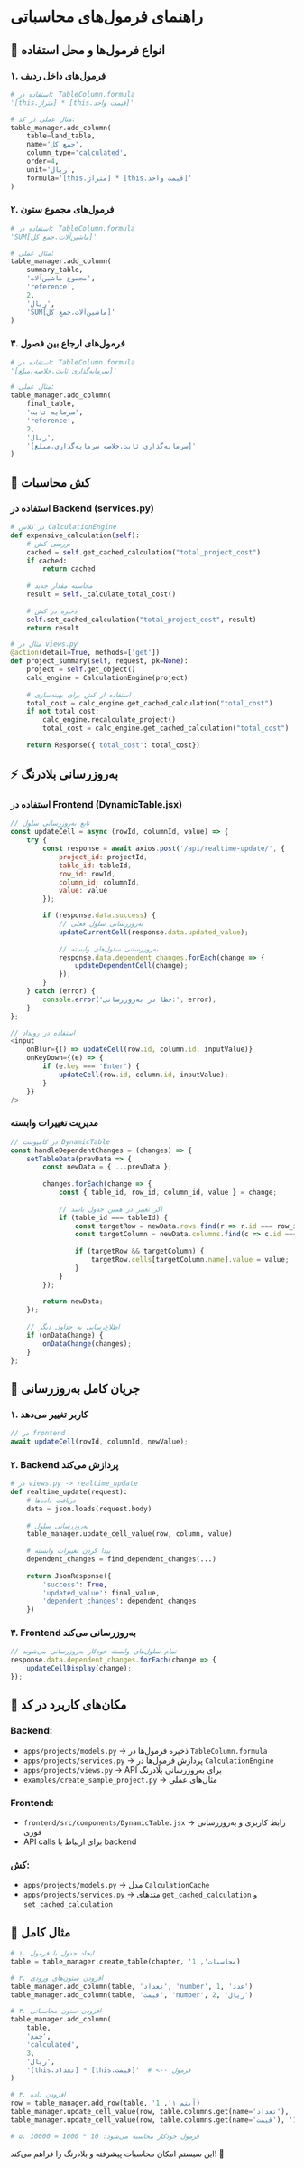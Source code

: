 # راهنمای فرمول‌های محاسباتی

## 🔢 انواع فرمول‌ها و محل استفاده

### ۱. فرمول‌های داخل ردیف
```python
# استفاده در: TableColumn.formula
'[this.متراژ] * [this.قیمت واحد]'

# مثال عملی در کد:
table_manager.add_column(
    table=land_table,
    name='جمع کل',
    column_type='calculated',
    order=4,
    unit='ریال',
    formula='[this.متراژ] * [this.قیمت واحد]'
)
```

### ۲. فرمول‌های مجموع ستون
```python
# استفاده در: TableColumn.formula
'SUM[ماشین‌آلات.جمع کل]'

# مثال عملی:
table_manager.add_column(
    summary_table,
    'مجموع ماشین‌آلات',
    'reference',
    2,
    'ریال',
    'SUM[ماشین‌آلات.جمع کل]'
)
```

### ۳. فرمول‌های ارجاع بین فصول
```python
# استفاده در: TableColumn.formula
'[سرمایه‌گذاری ثابت.خلاصه.مبلغ]'

# مثال عملی:
table_manager.add_column(
    final_table,
    'سرمایه ثابت',
    'reference',
    2,
    'ریال',
    '[سرمایه‌گذاری ثابت.خلاصه سرمایه‌گذاری.مبلغ]'
)
```

## 💾 کش محاسبات

### استفاده در Backend (services.py)
```python
# در کلاس CalculationEngine
def expensive_calculation(self):
    # بررسی کش
    cached = self.get_cached_calculation("total_project_cost")
    if cached:
        return cached
    
    # محاسبه مقدار جدید
    result = self._calculate_total_cost()
    
    # ذخیره در کش
    self.set_cached_calculation("total_project_cost", result)
    return result

# مثال در views.py
@action(detail=True, methods=['get'])
def project_summary(self, request, pk=None):
    project = self.get_object()
    calc_engine = CalculationEngine(project)
    
    # استفاده از کش برای بهینه‌سازی
    total_cost = calc_engine.get_cached_calculation("total_cost")
    if not total_cost:
        calc_engine.recalculate_project()
        total_cost = calc_engine.get_cached_calculation("total_cost")
    
    return Response({'total_cost': total_cost})
```

## ⚡ به‌روزرسانی بلادرنگ

### استفاده در Frontend (DynamicTable.jsx)
```javascript
// تابع به‌روزرسانی سلول
const updateCell = async (rowId, columnId, value) => {
    try {
        const response = await axios.post('/api/realtime-update/', {
            project_id: projectId,
            table_id: tableId,
            row_id: rowId,
            column_id: columnId,
            value: value
        });

        if (response.data.success) {
            // به‌روزرسانی سلول فعلی
            updateCurrentCell(response.data.updated_value);
            
            // به‌روزرسانی سلول‌های وابسته
            response.data.dependent_changes.forEach(change => {
                updateDependentCell(change);
            });
        }
    } catch (error) {
        console.error('خطا در به‌روزرسانی:', error);
    }
};

// استفاده در رویداد
<input 
    onBlur={() => updateCell(row.id, column.id, inputValue)}
    onKeyDown={(e) => {
        if (e.key === 'Enter') {
            updateCell(row.id, column.id, inputValue);
        }
    }}
/>
```

### مدیریت تغییرات وابسته
```javascript
// در کامپوننت DynamicTable
const handleDependentChanges = (changes) => {
    setTableData(prevData => {
        const newData = { ...prevData };
        
        changes.forEach(change => {
            const { table_id, row_id, column_id, value } = change;
            
            // اگر تغییر در همین جدول باشد
            if (table_id === tableId) {
                const targetRow = newData.rows.find(r => r.id === row_id);
                const targetColumn = newData.columns.find(c => c.id === column_id);
                
                if (targetRow && targetColumn) {
                    targetRow.cells[targetColumn.name].value = value;
                }
            }
        });
        
        return newData;
    });
    
    // اطلاع‌رسانی به جداول دیگر
    if (onDataChange) {
        onDataChange(changes);
    }
};
```

## 🔄 جریان کامل به‌روزرسانی

### ۱. کاربر تغییر می‌دهد
```javascript
// در frontend
await updateCell(rowId, columnId, newValue);
```

### ۲. Backend پردازش می‌کند
```python
# در views.py -> realtime_update
def realtime_update(request):
    # دریافت داده‌ها
    data = json.loads(request.body)
    
    # به‌روزرسانی سلول
    table_manager.update_cell_value(row, column, value)
    
    # پیدا کردن تغییرات وابسته
    dependent_changes = find_dependent_changes(...)
    
    return JsonResponse({
        'success': True,
        'updated_value': final_value,
        'dependent_changes': dependent_changes
    })
```

### ۳. Frontend به‌روزرسانی می‌کند
```javascript
// تمام سلول‌های وابسته خودکار به‌روزرسانی می‌شوند
response.data.dependent_changes.forEach(change => {
    updateCellDisplay(change);
});
```

## 📍 مکان‌های کاربرد در کد

### Backend:
- `apps/projects/models.py` → ذخیره فرمول‌ها در `TableColumn.formula`
- `apps/projects/services.py` → پردازش فرمول‌ها در `CalculationEngine`
- `apps/projects/views.py` → API برای به‌روزرسانی بلادرنگ
- `examples/create_sample_project.py` → مثال‌های عملی

### Frontend:
- `frontend/src/components/DynamicTable.jsx` → رابط کاربری و به‌روزرسانی فوری
- API calls برای ارتباط با backend

### کش:
- `apps/projects/models.py` → مدل `CalculationCache`
- `apps/projects/services.py` → متدهای `get_cached_calculation` و `set_cached_calculation`

## 🎯 مثال کامل

```python
# ۱. ایجاد جدول با فرمول
table = table_manager.create_table(chapter, 'محاسبات', 1)

# ۲. افزودن ستون‌های ورودی
table_manager.add_column(table, 'تعداد', 'number', 1, 'عدد')
table_manager.add_column(table, 'قیمت', 'number', 2, 'ریال')

# ۳. افزودن ستون محاسباتی
table_manager.add_column(
    table, 
    'جمع', 
    'calculated', 
    3, 
    'ریال',
    '[this.تعداد] * [this.قیمت]'  # <-- فرمول
)

# ۴. افزودن داده
row = table_manager.add_row(table, 'آیتم ۱', 1)
table_manager.update_cell_value(row, table.columns.get(name='تعداد'), '10')
table_manager.update_cell_value(row, table.columns.get(name='قیمت'), '1000')

# ۵. فرمول خودکار محاسبه می‌شود: 10 * 1000 = 10000
```

این سیستم امکان محاسبات پیشرفته و بلادرنگ را فراهم می‌کند! 🚀 